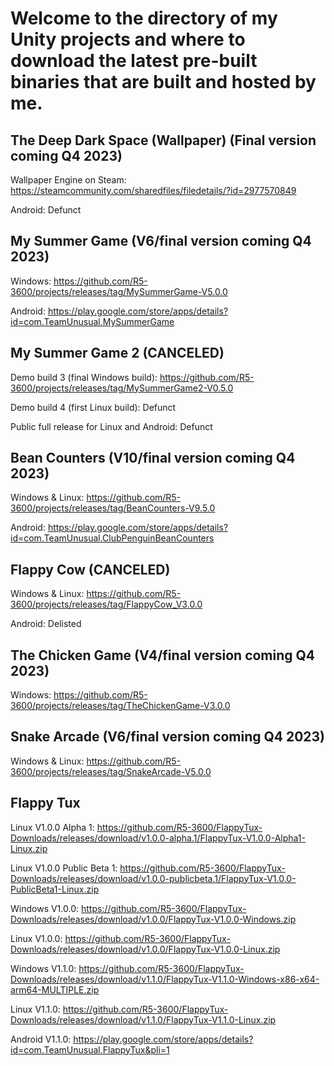 # Welcome to the directory of my Unity projects and where to download the latest pre-built binaries that are built and hosted by me.

## The Deep Dark Space (Wallpaper) (Final version coming Q4 2023)

Wallpaper Engine on Steam: https://steamcommunity.com/sharedfiles/filedetails/?id=2977570849 

Android: Defunct

## My Summer Game (V6/final version coming Q4 2023)

Windows: https://github.com/R5-3600/projects/releases/tag/MySummerGame-V5.0.0

Android: https://play.google.com/store/apps/details?id=com.TeamUnusual.MySummerGame

## My Summer Game 2 (CANCELED)

Demo build 3 (final Windows build): https://github.com/R5-3600/projects/releases/tag/MySummerGame2-V0.5.0 

Demo build 4 (first Linux build): Defunct 

Public full release for Linux and Android: Defunct

## Bean Counters (V10/final version coming Q4 2023)

Windows & Linux: https://github.com/R5-3600/projects/releases/tag/BeanCounters-V9.5.0 

Android: https://play.google.com/store/apps/details?id=com.TeamUnusual.ClubPenguinBeanCounters

## Flappy Cow (CANCELED)

Windows & Linux: https://github.com/R5-3600/projects/releases/tag/FlappyCow_V3.0.0 

Android: Delisted

## The Chicken Game (V4/final version coming Q4 2023)

Windows: https://github.com/R5-3600/projects/releases/tag/TheChickenGame-V3.0.0

## Snake Arcade (V6/final version coming Q4 2023)

Windows & Linux: https://github.com/R5-3600/projects/releases/tag/SnakeArcade-V5.0.0

## Flappy Tux

Linux V1.0.0 Alpha 1: https://github.com/R5-3600/FlappyTux-Downloads/releases/download/v1.0.0-alpha.1/FlappyTux-V1.0.0-Alpha1-Linux.zip 

Linux V1.0.0 Public Beta 1: https://github.com/R5-3600/FlappyTux-Downloads/releases/download/v1.0.0-publicbeta.1/FlappyTux-V1.0.0-PublicBeta1-Linux.zip

Windows V1.0.0: https://github.com/R5-3600/FlappyTux-Downloads/releases/download/v1.0.0/FlappyTux-V1.0.0-Windows.zip

Linux V1.0.0: https://github.com/R5-3600/FlappyTux-Downloads/releases/download/v1.0.0/FlappyTux-V1.0.0-Linux.zip

Windows V1.1.0: https://github.com/R5-3600/FlappyTux-Downloads/releases/download/v1.1.0/FlappyTux-V1.1.0-Windows-x86-x64-arm64-MULTIPLE.zip

Linux V1.1.0: https://github.com/R5-3600/FlappyTux-Downloads/releases/download/v1.1.0/FlappyTux-V1.1.0-Linux.zip

Android V1.1.0: https://play.google.com/store/apps/details?id=com.TeamUnusual.FlappyTux&pli=1
